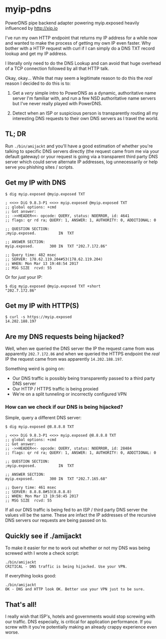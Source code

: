 # myip-pdns
PowerDNS pipe backend adapter powering myip.exposed heavily influenced by http://xip.io

I've run my own HTTP endpoint that returns my IP address for a while now and wanted
to make the process of getting my own IP even faster. Why bother with a HTTP
request with curl if I can simply do a DNS TXT record lookup and get my IP address.

I literally only need to do the DNS Lookup and can avoid that huge overhead
of a TCP connection followed by all that HTTP talk.

Okay, okay... While that may seem a legitimate reason to do this the _real_ reason
I decided to do this is to:

1. Get a _very_ simple intro to PowerDNS as a dynamic, authoritative name server
I'm familiar with, and run a few NSD authoritative name servers but I've never really
played with PowerDNS.

2. Detect when an ISP or suspicious person is transparently routing all my interesting
DNS requests to their own DNS servers as I travel the world.

## TL; DR
Run `./bin/amijackt` and you'll have a good estimation of whether you're
talking to specific DNS servers directly (the request came from me via your default gateway)
or your request is going via a transparent third party DNS server which could
serve alternate IP addresses, log unnecessarily or help serve you phishing sites / scripts.

## Get my IP with DNS
```
$ dig myip.exposed @myip.exposed TXT

; <<>> DiG 9.8.3-P1 <<>> myip.exposed @myip.exposed TXT
;; global options: +cmd
;; Got answer:
;; ->>HEADER<<- opcode: QUERY, status: NOERROR, id: 4641
;; flags: qr rd ra; QUERY: 1, ANSWER: 1, AUTHORITY: 0, ADDITIONAL: 0

;; QUESTION SECTION:
;myip.exposed.			IN	TXT

;; ANSWER SECTION:
myip.exposed.		300	IN	TXT	"202.7.172.86"

;; Query time: 482 msec
;; SERVER: 178.62.119.204#53(178.62.119.204)
;; WHEN: Mon Mar 13 19:48:54 2017
;; MSG SIZE  rcvd: 55
```
Or for *just* your IP: 
```
$ dig myip.exposed @myip.exposed TXT +short
"202.7.172.86"
```

## Get my IP with HTTP(S)
```
$ curl -s https://myip.exposed
14.202.188.197
```

## Are my DNS requests being hijacked?

Well, when we queried the DNS server the IP the request came from was apparently `202.7.172.86` and
when we queried the HTTPS endpoint the _real_ IP the request came from was apparently `14.202.188.197`.

Something weird is going on:
* Our DNS traffic is possibly being transparently passed to a third party DNS server
* Our HTTP / HTTPS traffic is being proxied
* We're on a split tunneling or incorrectly configured VPN

### How can we check if our DNS is being hijacked? 
Simple, query a different DNS server:
```
$ dig myip.exposed @8.8.8.8 TXT

; <<>> DiG 9.8.3-P1 <<>> myip.exposed @8.8.8.8 TXT
;; global options: +cmd
;; Got answer:
;; ->>HEADER<<- opcode: QUERY, status: NOERROR, id: 28484
;; flags: qr rd ra; QUERY: 1, ANSWER: 1, AUTHORITY: 0, ADDITIONAL: 0

;; QUESTION SECTION:
;myip.exposed.			IN	TXT

;; ANSWER SECTION:
myip.exposed.		300	IN	TXT	"202.7.165.68"

;; Query time: 461 msec
;; SERVER: 8.8.8.8#53(8.8.8.8)
;; WHEN: Mon Mar 13 19:58:45 2017
;; MSG SIZE  rcvd: 55
```
If all our DNS traffic is being fed to an ISP / third party DNS server the values vill be the same. These are infact the IP addresses of the recursive DNS servers our requests are being passed on to.

## Quickly see if ./amijackt
To make it easier for me to work out whether or not my DNS was being screwed with I wrote a check script:
```
./bin/amijackt
CRITICAL - DNS traffic is being hijacked. Use your VPN.
```
If everything looks good:
```
./bin/amijackt
OK - DNS and HTTP look OK. Better use your VPN just to be sure.
```

## That's all!
I really wish that ISP's, hotels and governments would stop screwing with our traffic.
DNS especially, is critical for application performance. If you screw with it you're
potentially making an already crappy experience even worse.
